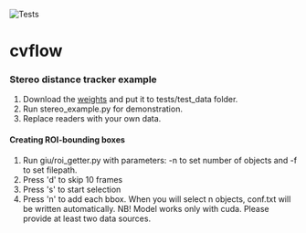 ![Tests](https://github.com/MLFreelib/cvflow/workflows/Tests/badge.svg)
# cvflow

### Stereo distance tracker example

1. Download the [weights](https://drive.google.com/file/d/1FM7rTKbpYWQ1-QUzQoMPWSRDEn_LBx6l/view?usp=sharing) and put it to tests/test_data folder.
2. Run stereo_example.py for demonstration.
3. Replace readers with your own data.

#### Creating ROI-bounding boxes
1. Run giu/roi_getter.py with parameters: -n to set number of objects and -f to set filepath.
2. Press 'd' to skip 10 frames
3. Press 's' to start selection
4. Press 'n' to add each bbox. When you will select n objects, conf.txt  will be written automatically.
NB! Model works only with cuda. Please provide at least two data sources. 